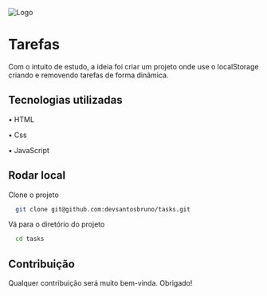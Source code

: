 
![Logo](https://cdn.freelogodesign.org/files/53863dd878d541b9b248b563354c2495/thumb/logo_200x200.png?v=637875531560000000)
# Tarefas

Com o intuito de estudo, a ideia foi criar um projeto onde use o localStorage criando e removendo tarefas de forma dinâmica.


## Tecnologias utilizadas


•   HTML

•   Css

•   JavaScript


## Rodar local

Clone o projeto

```bash
  git clone git@github.com:devsantosbruno/tasks.git
```

Vá para o diretório do projeto

```bash
  cd tasks
```


## Contribuição
Qualquer contribuição será muito bem-vinda.
Obrigado!
